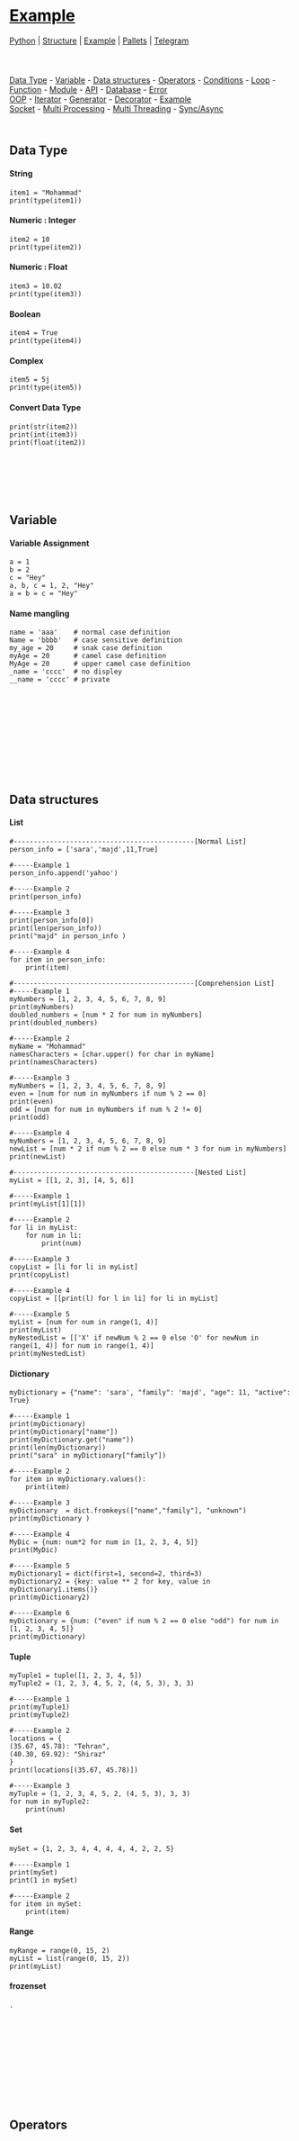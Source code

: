 <style>
.md0{padding-bottom: 150px;}
.md1{padding-bottom: 75px;}
.md2{padding-bottom: 50px;}
.md3{padding-bottom: 25px;}
.md4{padding-bottom: 5px;}
.md5{padding-bottom: 10px;}
.a{display: inline-block;width: 50px;background-color: white}
.b{display: inline-block;width: 150px;background-color: white}
.c{display: inline-block;width: 450px;background-color: white}
.d{display: inline-block;width: 400px;background-color: white}
.tbl1 td#header{background-color: D1ECCF}
.tbl1 tr#header{background-color: D1ECCF}
.red{color:#E74C3C}
.blue{color:#3498DB}
.green{color:#28B463}
table{border: 0px solid black;}
.child {display:inline-block;vertical-align: top;margin-right: 10px;}
</style>

# [<span style="color:black;">Example</span>](../index.md) 

[Python](index.md) |
[Structure](structure.md) | 
[Example](example.md) | 
[Pallets](pallets.md) |
[Telegram](telegram.md)

<div class="md3"></div>

<a href="#data-type" >Data Type</a> - 
<a href="#Variable" >Variable</a> - 
<a href="#data-structures" >Data structures</a> - 
<a href="#Operators">Operators</a> - 
<a href="#Conditions">Conditions</a> - 
<a href="#loop">Loop</a> - 
<a href="#function" >Function</a> -
<a href="#module">Module</a> -
<a href="#API">API</a> -
<a href="#Database">Database</a> -
<a href="#Error">Error</a>
<br>
<a href="#oop" >OOP</a> -
<a href="#Iterator">Iterator</a> - 
<a href="#Generator">Generator</a> - 
<a href="#decorator">Decorator</a> -
<a href="#Example">Example</a>
<br>
<a href="#socket">Socket</a> -
<a href="#multi-processing">Multi Processing</a> -
<a href="#multi-threading">Multi Threading</a> - 
<a href="#syncasync">Sync/Async</a>



<!------------------------------------------------------------------- [ Data Type ] --->
<div class="md5"></div>

## Data Type

#### String

	item1 = "Mohammad"
	print(type(item1))

#### Numeric : Integer

	item2 = 10
	print(type(item2))

#### Numeric : Float

	item3 = 10.02
	print(type(item3))

#### Boolean

	item4 = True
	print(type(item4))

#### Complex

	item5 = 5j
	print(type(item5))

#### Convert Data Type

	print(str(item2))
	print(int(item3))
	print(float(item2))	



<!------------------------------------------------------------------- [ Variable ] --->
<div class="md1"></div>

## Variable

#### Variable Assignment

	a = 1
	b = 2
	c = "Hey"
	a, b, c = 1, 2, "Hey"
	a = b = c = "Hey"

#### Name mangling

	name = 'aaa'    # normal case definition	
	Name = 'bbbb'   # case sensitive definition			
	my_age = 20     # snak case definition	
	myAge = 20      # camel case definition		
	MyAge = 20      # upper camel case definition
	_name = 'cccc'  # no displey 	
	__name = 'cccc' # private
	




	





<div class="md0"></div>
	
## Data structures

#### List	

	#---------------------------------------------[Normal List]
	person_info = ['sara','majd',11,True]

	#-----Example 1
	person_info.append('yahoo')

	#-----Example 2
	print(person_info)

	#-----Example 3
	print(person_info[0])
	print(len(person_info))
	print("majd" in person_info )

	#-----Example 4
	for item in person_info:
		print(item)
<span><span>

	#---------------------------------------------[Comprehension List]
	#-----Example 1
	myNumbers = [1, 2, 3, 4, 5, 6, 7, 8, 9]
	print(myNumbers)
	doubled_numbers = [num * 2 for num in myNumbers]
	print(doubled_numbers)
	
	#-----Example 2
	myName = "Mohammad"
	namesCharacters = [char.upper() for char in myName]
	print(namesCharacters)

	#-----Example 3
	myNumbers = [1, 2, 3, 4, 5, 6, 7, 8, 9]
	even = [num for num in myNumbers if num % 2 == 0]
	print(even)
	odd = [num for num in myNumbers if num % 2 != 0]
	print(odd)

	#-----Example 4
	myNumbers = [1, 2, 3, 4, 5, 6, 7, 8, 9]	
	newList = [num * 2 if num % 2 == 0 else num * 3 for num in myNumbers]
	print(newList)
<span><span>

	#---------------------------------------------[Nested List]
	myList = [[1, 2, 3], [4, 5, 6]]

	#-----Example 1
	print(myList[1][1])

	#-----Example 2
	for li in myList:
		for num in li:
			print(num)

	#-----Example 3
	copyList = [li for li in myList]
	print(copyList)	
	
	#-----Example 4	
	copyList = [[print(l) for l in li] for li in myList]		

	#-----Example 5
	myList = [num for num in range(1, 4)]
	print(myList)
	myNestedList = [['X' if newNum % 2 == 0 else 'O' for newNum in range(1, 4)] for num in range(1, 4)]
	print(myNestedList)
	
#### Dictionary

	myDictionary = {"name": 'sara', "family": 'majd', "age": 11, "active": True}
	
	#-----Example 1
	print(myDictionary)
	print(myDictionary["name"])
	print(myDictionary.get("name"))
	print(len(myDictionary))
	print("sara" in myDictionary["family"])

	#-----Example 2
	for item in myDictionary.values():
		print(item)

	#-----Example 3
	myDictionary  = dict.fromkeys(["name","family"], "unknown")
	print(myDictionary )
	
	#-----Example 4	
	MyDic = {num: num*2 for num in [1, 2, 3, 4, 5]}
	print(MyDic)

	#-----Example 5
	myDictionary1 = dict(first=1, second=2, third=3)
	myDictionary2 = {key: value ** 2 for key, value in myDictionary1.items()}
	print(myDictionary2)
	
	#-----Example 6
	myDictionary = {num: ("even" if num % 2 == 0 else "odd") for num in [1, 2, 3, 4, 5]}
	print(myDictionary)
	
#### Tuple	

	myTuple1 = tuple([1, 2, 3, 4, 5])
	myTuple2 = (1, 2, 3, 4, 5, 2, (4, 5, 3), 3, 3)
	
	#-----Example 1
	print(myTuple1)
	print(myTuple2)

	#-----Example 2
	locations = {
    (35.67, 45.78): "Tehran",
    (40.30, 69.92): "Shiraz"
	}
	print(locations[(35.67, 45.78)])

	#-----Example 3	
	myTuple = (1, 2, 3, 4, 5, 2, (4, 5, 3), 3, 3)
	for num in myTuple2:
		print(num)

#### Set

	mySet = {1, 2, 3, 4, 4, 4, 4, 4, 2, 2, 5}

	#-----Example 1
	print(mySet)
	print(1 in mySet)

	#-----Example 2	
	for item in mySet:
		print(item)

#### Range

	myRange = range(0, 15, 2)
	myList = list(range(0, 15, 2))
	print(myList)	

#### frozenset	
	.
	









<div class="md0"></div>
	
## Operators 










<div class="md0"></div>

## Conditions

#### IF Statement

	userRank = 1

	if userRank == 1:
		print("you got GOLD medal")
	elif userRank == 2:
		print("you got SILVER medal")
	elif userRank == 3:
		print("you got BRONZE medal")
	else:
		print("you got no medal")

#### Expression

	userRank = 1
	print("you got GOLD medal") if userRank == 1 else print("no medal")

#### Truthiness Falsiness	

	number = 3

	if type(number) is int:
		print('this is true')
	else:
		print('this is false')
<span><span>

	list_1 = ['a', 'b', 'c']
	list_2 = list_1
	list_3 = list(list_1)
	
	print(list_1)
	print(list_2)
	print(list_3)

	print('----------------')
	print(list_1 == list_2)
	print(list_1 == list_3)
	print('----------------')
	print(list_1 is list_2)
	print(list_1 is list_3)
<span ><span>

	if 1:
		print('this is true')
	else:
		print('this is false')

	print('----------------')

	if 0:
		print('this is true')
	else:
		print('this is false')

	print('----------------')

	if "":
		print('this is true')
	else:
		print('this is false')

	print('----------------')

	if "a":
		print('this is true')
	else:
		print('this is false')

	print('----------------')

	print('enter your favorite car')
	car = input()
	if car:
		print(f"your favorite car is {car}")








<div class="md0"></div>

## Loop 






	
	
<div class="md0"></div>

## Function 

#### normal function

	def Callme():    
		print('callme')

	Callme()

#### function With Return Value	
	def Callme(name):    
		return name

	print(Callme('morteza'))

#### function With parameters	

	def Callme(name):    
		print(name)

	Callme('morteza')

#### function With Default parameter values	

	def Callme(name,family='kashani'):    
		print(name + ' '+ family)

	Callme('morteza')
	Callme('morteza','tavakolian')

#### function With Definition parameters	

	def Callme(name,family):    
		print(name + ' '+ family)

	Callme(family="kashani",name="morteza")

#### function With dynamic parameters

	def sum_all_numbers(*args):
		print(type(args))
		print(args)
		
		total = 0
		for num in args:
			total += num
		return total

	print(sum_all_numbers(1, 2, 3, 4, 5, 6))
	
	#----uppack list to parameter
	numbers = [1, 2, 3, 4, 5, 6]
	print(sum_all_numbers(*numbers))
	
	---------------------------------------------	
	
	def showUserInfo(**kwargs):
		print(type(kwargs))
		print(kwargs)

		for key, value in kwargs.items():
			print(f"{key} : {value}")

	showUserInfo(name="mohammad", family="orodookhani", age=23, email="moh96ordo@gmail.com")

	#----uppack dictionary to parameter
	info = {"name": "mohammad", "family": "orodookhani", "age": 23, "email": "moh96ordo@gmail.com"}
	print(showUserInfo(**info))
	
	---------------------------------------------
	
	def display_info(a, b, *args, defPara="defalut", **kwargs):
    return [a, b, args, defPara, kwargs]

	print(display_info(1, 2, 6, first_name="mohammad", last_name="ordookhani"))		

#### Anonymous functions

	myFuction1 = lambda name: print(name)
	myFuction1('morteza')

	myFuction2 = lambda a,b: a+b
	print(myFuction2(1,4))

#### Built-in function(Map, filter, all, any, sort, reversed, max-min , Len , Abs , Sum و Round , zip)	

	---------------------------------------------[map]
	names = ["mohammad", "sara", "iman", "ali"]
	upperNames = map(lambda name: name.upper(), names)
	print(list(upperNames))	

	people = [
		{'name': 'mohammad', 'family': 'ordookhani', 'age': 23},
		{'name': 'sara', 'family': 'moradi', 'age': 25},
	]
	print(list(map(lambda person: person['family'], people)))
<span><span>

	---------------------------------------------[filter]

	numbers = [1, 2, 3, 4, 5, 6]
	evens = filter(lambda num: num % 2 == 0, numbers)
	print(list(evens))


	users = [
		{'name': 'mohammad', 'shopCart': []},
		{'name': 'sara', 'shopCart': ['kotlin', 'vue']},
		{'name': 'iman', 'shopCart': []}
	]
	result = filter(lambda user: not user['shopCart'], users)
	print(list(result))
<span><span>

	---------------------------------------------[all]

	numbers = [2, 4, 6, 7]
	print(all([num % 2 == 0 for num in numbers]))
<span><span>

	---------------------------------------------[any]

	numbers = [2, 4, 6, 8]
	results = [False, False, False, True]
	print(any([num % 2 != 0 for num in numbers]))
<span><span>

	---------------------------------------------[sorted]

	#----example 1
	numbers = [1, 5, 3, 11, 2]
	print(sorted(numbers))

	#----example 2	
	numbers = [1, 5, 3, 11, 2]
	print(sorted(numbers, reverse=True))

	#----example 3
	users = [
		{'name': 'mohammad', 'family': 'ordookhani', 'age': 23},
		{'name': 'taha', 'family': 'ordookhani', 'age': 40},
		{'name': 'ali', 'family': 'ordookhani', 'age': 30},
		{'name': 'sara', 'family': 'ordookhani', 'age': 80}
	]

	print(sorted(users, key=lambda user: user['age'], reverse=True))
<span><span>

	---------------------------------------------[min max]
	
	#----example 1
	numbers = [3, 6, 8, 13, 4, 90]
	chars = ['a', 't', 'z']
	myName = "mostafa"

	print(max(numbers))
	print(max(chars))
	print(max(myName))

	print(min(numbers))
	print(min(chars))
	print(min(myName))

	#----example 2	
	names = ['mohammad', 'milad', 'akbar', 'sara', 'iman','ali']
	print(max(names, key=lambda n: len(n)))
	print(min(names, key=lambda n: len(n)))
<span><span>

	---------------------------------------------[reverse]
	
	#----example 1
	numbers = [1, 2, 3, 4, 5, 6]
	numbers.reverse()
	print(numbers)

	#----example 2
	numbers = [1, 2, 3, 4, 5, 6]
	print(list(reversed(numbers)))

	#----example 3
	print(list(reversed("hello")))
	print("hell0"[::-1])
<span><span>

	---------------------------------------------[len]
	
	#----example 1
	data1 = "mohammad"
	data2 = [1, 2, 3, 4, 5]
	data3 = (3, 4, 5, 6, 7, 8, 9)

	print(len(data1))
	print(len(data2))
	print(len(data3))

	print(data1.__len__())
	print(data2.__len__())
	print(data3.__len__())

	#----example 2
	class MyList:
		def __init__(self, data):
			self.__data = data

		def __len__(self):
			return 50

	test = MyList([23, 4, 5, 6, 7, 4, 3])
	print(len(test))
<span><span>

	---------------------------------------------[abs]
	number = -5

	print(abs(number))
<span><span>

	---------------------------------------------[sum]
	numbers = [1, 2, 3]

	numbers = (1, 2)

	print(sum(numbers, 10))
<span><span>

	---------------------------------------------[round]
	number = 4.56330480

	print(round(number,2))
<span><span>

	---------------------------------------------[zip]
	#----example 1
	numbers_1 = [1, 2, 3, 4, 5]
	numbers_2 = [5, 6, 7, 8, 9, 10]

	result = zip(numbers_1, numbers_2)

	#print(list(result))
	print(dict(result))

	#----example 2
	myList = [(1, 5), (3, 7), (6, 4), (7, 9)]
	print(list(zip(*myList)))
	
	#----example 3
	students = ["mohammad", "iman", "sara"]
	midterm = [78, 80, 94]
	final = [90, 88, 92]

	finalGrades = {t[0]: max(t[1], t[2]) for t in zip(students, midterm, final)}
	print(finalGrades)

	#----example 4
	students = ["mohammad", "iman", "sara"]
	midterm = [78, 80, 94]
	final = [90, 88, 92]

	average = zip(
		students,
		map(
			lambda pair: (pair[0] + pair[1]) / 2,
			zip(midterm, final)
		)
	)

	print(dict(average))




<div class="md0"></div>

## OOP  
#### Class, Object 
	class User:

		def showFullName(self, userName, userFamily):
			return f"{userName} {userFamily}"

	morteza = User()
	print(morteza.showFullName('morteza','kashani'))	
#### Constructor
	class User:

		classText = "hello"

		def __init__(self, userName, userFamily):
			self.name = userName
			self.family = userFamily

		def showFullName(self):
			return f"{User.classText} {self.name} {self.family}"

	morteza = User('morteza', 'kashani')
	print(morteza.showFullName())

	ali = User('ali', 'arshadi')
	print(ali.showFullName())
#### Class Methods 
	class User:

		def say(self):
			print(self)

		@classmethod
		def run(cls):
			print(cls)

	morteza = User()
	print(morteza.say())

	print(User.run())
<span><span>

	class User:

		def __init__(self, name, family):
			self.name = name
			self.family = family

		def say(self):
			print(self)

		@classmethod
		def run(cls, data):
			name, family = data.split(',')
			return cls(name, family)

	ins = User.run("morteza,kashani")
	print(ins.name, ins.family)
<span><span>

	class User:

		def __init__(self, name, family, age):
			self.name = name
			self.family = family
			self.age = age

		def __repr__(self):
			return f"{self.name} {self.family} is {self.age}"

	me = User('mohammad', 'ordookhani', 24)
	print(me)	
#### Property  
	class Person:

		def __init__(self, name, family, age):
			self.name = name
			self.family = family
			if age >= 0:
				self._age = age
			else:
				self._age = 0

		@property
		def age(self):
			return self._age

		@age.setter
		def age(self, value):
			if value >= 0:
				self._age = value
			else:
				raise ValueError('age can not be negative')

		@property
		def fullName(self):
			return f"{self.name} {self.family}"

		def showFullName(self):
			return f"{self.name} {self.family}"

	me = Person('ali', 'miladi', 23)
	print(me.showFullName())

	me.age = 20
	print(me.fullName)
#### Inheritance 
	class Person:
		classAttribute = "test value"
		def __init__(self, name, family, age):
			self.name = name
			self.family = family
			self.age = age

		def showFullName(self):
			return f"{self.name} {self.family}"

	class User(Person):
		pass

	mohammad = Person('mohammad', 'ordookhani', 24)

	sara = User('sara', 'moradi', 24)
	print(sara.name)
	print(sara.classAttribute)
<span><span>

	---------------------------------------------[super]
	class Person:
		def __init__(self, name, family):
			self.name = name
			self.family = family

		@property
		def fullName(self):
			return f"{self.name} {self.family}"


	class User(Person):
		def __init__(self, name, family, email):
			super().__init__(name, family)
			self.email = email

	sara = User('sara', 'moradi', 'test@test.com')

	print(sara.fullName)
<span><span>

	---------------------------------------------[Multi Inheritance]
	class Person:
		def __init__(self, name):
			print("Person Init")
			self.__name = name

		def sayHello(self):
			return f"hello {self._Person__name} in Person Class"

		def sayBye(self):
			return f"goodbye {self._Person__name}"

	class User:
		def __init__(self, name):
			print("User Init")
			self.__name = name

		def sayHello(self):
			return f"hello {self._User__name} in User Class"


	class Admin(Person, User):
		def __init__(self, name):
			print("admin Init")
			User.__init__(self, 'user name')
			Person.__init__(self, 'person name')

	person_1 = Admin('mohammad')
	print(person_1.sayHello())
	print(person_1.sayBye())

	print(isinstance(person_1, Person))
	print(isinstance(person_1, User))
	print(isinstance(person_1, Admin))
<span><span>

	---------------------------------------------[Method resolution order]
	class A:
		def say_hello(self):
			print("hello python in A")

	class B(A):
		pass
		#def say_hello(self):
			#print("hello python in B")

	class C(A):
		def say_hello(self):
			print("hello python in C")

	class D(B, C):
		pass
		#def say_hello(self):
		# print("hello python in D")

	item = D()
	item.say_hello()
#### Polymorphisms
	class Animal:

		def makeSound(self):
			raise NotImplementedError

	class Dog(Animal):
		def makeSound(self):
			return "dog is making sound"

	class Cat(Animal):
		def makeSound(self):
			return "cat is making sound"

	class Worm(Animal):
		def makeSound(self):
			return "worm does not make any sound"


	dog = Dog()
	cat = Cat()
	worm = Worm()

	print(cat.makeSound())
	print(dog.makeSound())
	print(worm.makeSound())
<span><span>

	class IUserService:
		def getAllUsers(self): raise NotImplementedError
		def getUserById(self): raise NotImplementedError
		def createNewUser(self): raise NotImplementedError

	class UserServiceBySql(IUserService):
		def getAllUsers(self):
			print("get all users from sql server")
		def getUserById(self):
			print("get user by id from sql server")
		def createNewUser(self):
			print("create new user from sql server")

	class UserServiceByOracle(IUserService):
		def getAllUsers(self):
			pass
		def getUserById(self):
			pass
		def createNewUser(self):
			pass


	userService = UserServiceBySql()
	userService.getAllUsers()

	userService_by_oracle = UserServiceByOracle()
	userService.getAllUsers() # Error 
<span><span>

	class Person:
		def __init__(self, name, family, age, money):
			self.name = name
			self.family = family
			self.age = age
			self.money = money

		def __repr__(self):
			return f"{self.name} {self.family}"

		def __len__(self):
			return self.age

		def __add__(self, other):
			return self.money + other.money

		def __mul__(self, other):
			return self.money * other.money

		def __truediv__(self, other):
			return self.money / other.money


	person_1 = Person('mohammad', 'ordookhani', 24, 1000)
	person_2 = Person('sara', 'moradi', 18, 2000)

	print(person_1)
	print(len(person_1))
	print(person_1 + person_2)
	print(person_1 * person_2)
	print(person_1 / person_2)















<div class="md0"></div>

## Iterator
#### Example 1
	name1 = 'morteza'
	name2 = iter(name1)

	print(next(name2))
	print(next(name2))
	print(next(name2))
	print(next(name2))
	print(next(name2))
	print(next(name2))
	print(next(name2))
#### Example 2
	numbers1 = [1, 2, 3, 4, 5]
	numbers2 = iter(numbers1)

	print(next(numbers2))
	print(next(numbers2))
	print(next(numbers2))
	print(next(numbers2))
	print(next(numbers2))
##### Example 3
	def my_for(iterable, func):
		iterator = iter(iterable)

		while True:
			try:
				thing = next(iterator)
			except StopIteration:
				break
			else:
				func(thing)


	numbers = [1, 2, 3, 4, 5]

	def square(num):
		print(num ** 2)

	my_for(numbers, square)
##### Example 4
	class Counter:
		def __init__(self, start, end, step=1):
			self.current = start
			self.end = end
			self.step = step

		def __iter__(self):
			return self

		def __next__(self):
			if self.current < self.end:
				num = self.current
				self.current += self.step
				return num
			raise StopIteration
#### Example 5
	class User:
		ActiveUsers = []

		def __init__(self, name, age):
			self.name = name
			self.age = age
			userDict = {'name': name, 'age': age}
			User.ActiveUsers.append(userDict)
			self.index = 0

		def __iter__(self):
			return self

		def __next__(self):
			if self.index < len(User.ActiveUsers):
				person = User.ActiveUsers[self.index]
				self.index += 1
				return person
			raise StopIteration

	person_1 = User('mohammad', 24)
	person_2 = User('sara', 20)
	person_3 = User('ali', 60)

	for person in person_1:
		print(person)

	myCounter = Counter(0, 20, 4)

	for num in myCounter:
		print(num)










<div class="md0"></div>

## Generator  

#### Example 1

	def count_up_to(max):
		count = 1
		while count <= max:
			yield count
			count += 1

	counter = count_up_to(5)

	print(next(counter))  # -> 1
	print(next(counter))  # -> 2
	print(next(counter))  # -> 3
	print(next(counter))  # -> 4
	print(next(counter))  # -> 5

#### As a expression

	myGenerator = (num for num in range(5))
	print(myGenerator)

	print(next(myGenerator))
	print(next(myGenerator))
	print(next(myGenerator))
	print(next(myGenerator))
	print(next(myGenerator))

	print(sum(num for num in range(100000000)))

#### fibonacci with list

	def fib_list(max):  # 10
		nums = []  # [1,1]
		a, b = 0, 1
		while len(nums) < max:
			nums.append(b)
			a, b = b, a + b
		return nums

	fib_list(1000000)

#### fibonacci with generator

	def fib_generator(max):
		x = 0
		y = 1
		count = 0
		while count < max:
			x, y = y, x + y
			yield y
			count += 1

	for num in fib_generator(1000000):
		print(num)










## Decorator 

<div class="md1">

#### Function

	def func1(value):
		return value

#### Send function as a arguman

	def func1(value):
		return value

	def func2(function, num):
		return function(num)

	print(func2(func1,5))

#### Nesting functions

	def myFunction():
		
		def func1():
			return "func1"

		def func2():
			return "func2"

		print(func1()) 
		print(func2()) 

	myFunction()

#### Return functions

	def my_decorator(func):
		def say():
			print('say')
			func()
		return say

	def my_function():
		print('hello')

	test = my_decorator(my_function)
	test()

#### Decorators 1

	def my_decorator(func):
		def say():
			print('say')
			func()
		return say

	@my_decorator
	def my_function():
		print('hello')

	my_function()

#### Decorators 2

	def my_decorator(func):
		def say(name):
			print('say')
			func(name)
		return say

	@my_decorator
	def my_function(name):
		print('hello ' + name)

	my_function('Morteza')

#### Decorators 3

	def my_decorator(func):
		def say(*args, **kwargs):
			print('say')
			func(*args, **kwargs)

		return say

	@my_decorator
	def my_function1(name):
		print('hello ' + name)

	@my_decorator
	def my_function2(name, family):
		print('hello ' + name + ' ' + family)

	@my_decorator
	def my_function3(name, family, age):
		print('hello ' + name + ' ' + family + ' ' + age)

	my_function1('Morteza')
	my_function2('Morteza', 'kashani')
	my_function3('Morteza', 'kashani', "11")

#### Decorators 4

	from functools import wraps

	def my_decorator(func):
		@wraps(func)
		def say():
			print('say')
			func()
		return say

	@my_decorator
	def my_function():
		print('hello')

	print(my_function.__name__)	

#### Decorators 5

	def show_decorator(name):
		def inner_decorator(func):
			def say():
				print(name)
				func()
			return say
		return inner_decorator

	@show_decorator('My Text')
	def my_function():
		print('this is my_function')

	my_function()
	
#### Decorators 6

	from time import time

	def speed_test_decorator(func):
		def wrapper(*args, **kwargs):
			start_time = time()
			result = func(*args, **kwargs)
			end_time = time()
			print(f"Time Elapsed : {end_time - start_time}")
			return result

		return wrapper

	@speed_test_decorator
	def sum_nums_list():
		return sum([x for x in range(40000000)])

	@speed_test_decorator
	def sum_nums_gen():
		return sum(x for x in range(40000000))

	sum_nums_list()
	sum_nums_gen()
</div>





## Socket

<div class="md1">

#### <span class="red">Socket</span>

#### <span class="blue">Server.py</span>
    import socket

    serverSocket = socket.socket()
    serverSocket.bind((socket.gethostname(), 8888))
    serverSocket.listen(5)

    while True:
        client , addr =  serverSocket.accept()
        print(f"Got a connection from {str(addr)}")
        msg="Welcome"
        client.send(msg.encode("ascii"))
        client.close()

#### <span class="blue">Client.py</span>
    import socket

    clientSocket = socket.socket()
    clientSocket.connect((socket.gethostname(), 8888))
    msg = clientSocket.recv(2048)
    clientSocket.close()
    print(msg.decode("ascii"))

#### <span class="red">Web Socket</span>

#### <span class="blue">Server.py</span>
    import asyncio
    import websockets

    async def hello(websocket, path):
        name = await websocket.recv()
        print(f"< {name}")

        greeting = f"Hello {name}!"

        await websocket.send(greeting)
        print(f"> {greeting}")

    start_server = websockets.serve(hello, "localhost", 8765)

    asyncio.get_event_loop().run_until_complete(start_server)
    asyncio.get_event_loop().run_forever()

#### <span class="blue">Client.py</span>
    import asyncio
    import websockets

    async def hello():
        uri = "ws://localhost:8765"
        async with websockets.connect(uri) as websocket:
            name = input("What's your name? ")

            await websocket.send(name)
            print(f"> {name}")

            greeting = await websocket.recv()
            print(f"< {greeting}")

    asyncio.get_event_loop().run_until_complete(hello())
</div>



## Concurrency 

<div class="md1">

    import requests
    import time

    def download_site(url,session):
        print(f"Read {len(session.get(url).content)} from {url}")

    def download_all_sites(sites):
        session = requests.Session()
        for url in sites:
            download_site(url,session)

    if __name__ == "__main__":
        sites = ["http://www.jython.org","http://olympus.realpython.org/dice",] * 50
        start_time = time.time()
        download_all_sites(sites)
        duration = time.time() - start_time
        print(f"Downloaded {len(sites)} in {duration} seconds")

</div>





## Multi Processing

<div class="md1">

</div>





## Multi-Threading

<div class="md1">

#### <span class="red">Example 1</span>
	class myThread (threading.Thread):
	def __init__(self, name, instrument, timeFrame, dateFrom, dateTo):
		threading.Thread.__init__(self)
		self.name = name
		self.instrument = instrument
		self.timeFrame = timeFrame
		self.dateFrom = dateFrom
		self.dateTo = dateTo
	def run(self):      
		threadLock.acquire()
		fx.Update(self.instrument, self.timeFrame, self.dateFrom, self.dateTo)
		threadLock.release()

#### <span class="red">Example 2</span>
    import concurrent.futures
    import requests
    import threading
    import time

    thread_local = threading.local()

    def get_session():
        if not getattr(thread_local, "session", None):
            thread_local.session = requests.Session()
        return thread_local.session

    def download_site(url):
        session = get_session()
        with session.get(url) as response:
            print(f"Read {len(response.content)} from {url}")

    def download_all_sites(sites):
        with concurrent.futures.ThreadPoolExecutor(max_workers=5) as executor:
            executor.map(download_site, sites)

    if __name__ == "__main__":
        sites = ["http://www.jython.org","http://olympus.realpython.org/dice",] * 50
        start_time = time.time()
        download_all_sites(sites)
        duration = time.time() - start_time
        print(f"Downloaded {len(sites)} in {duration} seconds")
</div>







## Sync/Async

<div class="md1">

#### <span class="red">Example 1</span>
    import asyncio
    import time
    import aiohttp

    async def download_site(session, url):
        async with session.get(url) as response:
            print("Read {0} from {1}".format(response.content_length, url))

    async def download_all_sites(sites):
        async with aiohttp.ClientSession() as session:
            tasks = []
            for url in sites:
                task = asyncio.ensure_future(download_site(session, url))
                tasks.append(task)
            await asyncio.gather(*tasks, return_exceptions=True)

    if __name__ == "__main__":
        sites = ["http://www.jython.org","http://olympus.realpython.org/dice",] * 50
        start_time = time.time()
        loop = asyncio.get_event_loop()
        loop.run_until_complete(download_all_sites(sites))
        duration = time.time() - start_time
        print(f"Downloaded {len(sites)} sites in {duration} seconds")

</div>


















<div class="md0"></div>

## Module 

	import random	
	import random as r
	
	from random import randint, choice
	from random import randint as ri, choice as rch
















<div class="md0"></div>

## API

	import requests

	response = requests.get("https://barnamenevisan.info/api/courses/getactivecourses")
	jsonData = response.json()

	for course in jsonData:
		print(f"{course['title']} مدرس : {course['teacher']}")

	res = requests.post("https://jsonplaceholder.typicode.com/posts")
	print(res.json())

	res = requests.get("https://jsonplaceholder.typicode.com/comments", params={'postId': 2})
	print(res.json())

	for data in res.json():
		print(data)









<div class="md0"></div>

## Database		








<div class="md0"></div>

## Error 

#### Return raise

	raise IndexError('throw index error')
	raise ValueError('invalid value')
<span></span>

	def colorize(text, color):

		colors = ('red', 'green', 'blue')

		if type(text) is not str:
			raise TypeError("text must be a string")
		elif color not in colors:
			raise ValueError(f"{color} is not in colors")
		else:
			print(f"printed {text} in {color}")

	colorize('mohammad', 'yellow')

#### try except

	def get(d, key):
		try:
			return d[key]
		except KeyError:
			return "no key found"
		except IndexError:
			return "index error"

	person = {'name': 'mohammad','family': 'ordookhani'}

	print(get(person, 'age'))
<span></span>

	try:
		num = int(input("plese enter a number: "))
	except ValueError:
		print('thats not a number! please enter another one :')
	else:
		print('you have entered a number')
	finally:
		print('this is finally section')
<span></span>
 		
	def divide(first, second):
		try:
			return first / second
		except ZeroDivisionError:
			return "Dont Divide By Zero Please !!!"
		except TypeError as error:
			print(error)
			return "first and second must be numbers !!!"

	print(divide(1, 'skjdf'))



	





<div class="md0"></div>

## Example

#### Convert DataType

	print(f"i am {20} years old")	
	myAge=20
	print("i am "+str(myAge)+" years old")
		
#### Get dara from user

	name = input('Insert Your name:')
	age = input('Insert Your Age:')
	message=f"You are {name} and you are {age} years old"
	print(message)
	
#### Convert kilometers to miles

	print("how many kms do you want to convert?")
	# kms / 1.60934  # "50" / 1.60934
	kms = input('insert kilometers:')
	miles = float(kms) / 1.60934
	miles = round(miles, 3)
	print(f"{kms} km is { miles } miles")
	
#### Convert Datetime	

	def generalToStamp(date, datetime_fmt="%Y/%m/%d %H:%M:%S"): 
	return int(time.mktime(parse(date).timetuple()))

	def stampToGeneral(data, datetime_fmt="%Y/%m/%d %H:%M:%S:%f"):
	return dt.fromtimestamp(data).strftime(datetime_fmt)  	

	start_time = time.time()
	print(f"-------------- Time(Connection):{time.time() - start_time}")



#### Write To File
	f = open("log", "w")
	f.write("Now the file has more content!")
	f.close()
